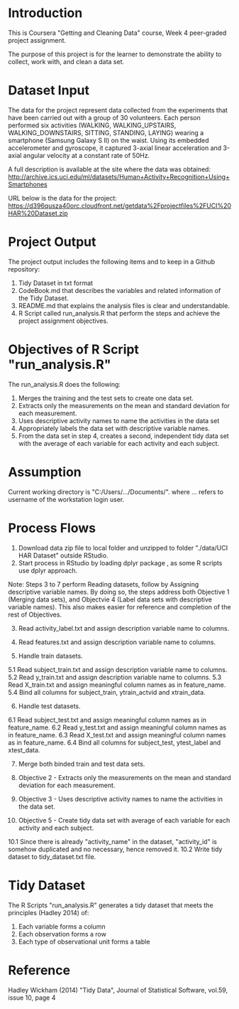 # Introduction
This is Coursera "Getting and Cleaning Data" course, Week 4 peer-graded project assignment.

The purpose of this project is for the learner to demonstrate the ability to collect, work with, and clean a data set.

# Dataset Input
The data for the project represent data collected from the experiments that have been carried out with a group of 30 volunteers. Each person performed six activities (WALKING, WALKING_UPSTAIRS, WALKING_DOWNSTAIRS, SITTING, STANDING, LAYING) wearing a smartphone (Samsung Galaxy S II) on the waist. Using its embedded accelerometer and gyroscope, it captured 3-axial linear acceleration and 3-axial angular velocity at a constant rate of 50Hz. 

A full description  is available at the site where the data was obtained:
http://archive.ics.uci.edu/ml/datasets/Human+Activity+Recognition+Using+Smartphones

URL below is the data for the project:
https://d396qusza40orc.cloudfront.net/getdata%2Fprojectfiles%2FUCI%20HAR%20Dataset.zip

# Project Output
The project output includes the following items and to keep in a Github repository:
1. Tidy Dataset in txt format
2. CodeBook.md that describes the variables and related information of the Tidy Dataset.
3. README.md that explains the analysis files is clear and understandable.
4. R Script called run_analysis.R that perform the steps and achieve the project assignment objectives.

# Objectives of R Script "run_analysis.R"
The run_analysis.R does the following:
1. Merges the training and the test sets to create one data set.
2. Extracts only the measurements on the mean and standard deviation for each measurement.
3. Uses descriptive activity names to name the activities in the data set
4. Appropriately labels the data set with descriptive variable names.
5. From the data set in step 4, creates a second, independent tidy data set with the average of each variable for each activity and each subject.

# Assumption
Current working directory is "C:/Users/.../Documents/". where ... refers to username of the workstation login user.

# Process Flows
1. Download data zip file to local folder and unzipped to folder "./data/UCI HAR Dataset" outside RStudio.
2. Start process in RStudio by loading dplyr package , as some R scripts use dplyr approach.

Note: Steps 3 to 7 perform Reading datasets, follow by Assigning descriptive variable names. By doing so, the steps address both Objective 1 (Merging data sets), and Objectvie 4 (Label data sets with descriptive variable names).
This also makes easier for reference and completion of the rest of Objectives.

3. Read activity_label.txt and assign description variable name to columns.
4. Read features.txt and assign description variable name to columns.

5. Handle train datasets.

5.1 Read subject_train.txt and assign description variable name to columns.
5.2 Read y_train.txt and assign description variable name to columns.
5.3 Read X_train.txt and assign meaningful column names as in feature_name.
5.4 Bind all columns for subject_train, ytrain_actvid and xtrain_data.

6. Handle test datasets.

6.1 Read subject_test.txt and assign meaningful column names as in feature_name.
6.2 Read y_test.txt and assign meaningful column names as in feature_name.
6.3 Read X_test.txt and assign meaningful column names as in feature_name.
6.4 Bind all columns for subject_test, ytest_label and xtest_data.

7. Merge both binded train and test data sets.
8. Objective 2 - Extracts only the measurements on the mean and standard deviation for each measurement.
9. Objective 3 - Uses descriptive activity names to name the activities in the data set.

10. Objective 5 - Create tidy data set with average of each variable for each activity and each subject.

10.1 Since there is already "activity_name" in the dataset, "activity_id" is somehow duplicated and no necessary, hence removed it.
10.2 Write tidy dataset to tidy_dataset.txt file.

# Tidy Dataset
The R Scripts "run_analysis.R" generates a tidy dataset that meets the principles (Hadley 2014) of: 
1.	Each variable forms a column
2.	Each observation forms a row
3.	Each type of observational unit forms a table

# Reference
Hadley Wickham (2014) "Tidy Data", Journal of Statistical Software, vol.59, issue 10, page 4
